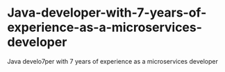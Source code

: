 # Java-developer-with-7-years-of-experience-as-a-microservices-developer
Java develo7per with 7 years of experience as a microservices developer
